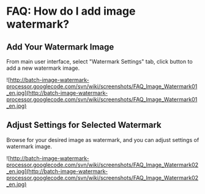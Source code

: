 # FAQ: How do I add image watermark? #
## Add Your Watermark Image ##
From main user interface, select "Watermark Settings" tab, click button to add a new watermark image.

![http://batch-image-watermark-processor.googlecode.com/svn/wiki/screenshots/FAQ_Image_Watermark01_en.jpg](http://batch-image-watermark-processor.googlecode.com/svn/wiki/screenshots/FAQ_Image_Watermark01_en.jpg)

## Adjust Settings for Selected Watermark ##
Browse for your desired image as watermark, and you can adjust settings of watermark image.

![http://batch-image-watermark-processor.googlecode.com/svn/wiki/screenshots/FAQ_Image_Watermark02_en.jpg](http://batch-image-watermark-processor.googlecode.com/svn/wiki/screenshots/FAQ_Image_Watermark02_en.jpg)